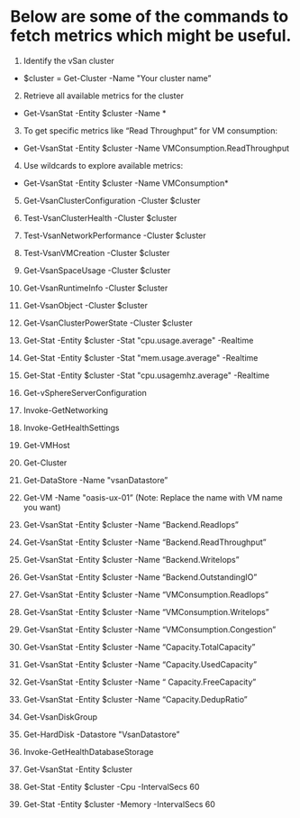 # Below are some of the commands to fetch metrics which might be useful.


1) Identify the vSan cluster

- $cluster = Get-Cluster -Name "Your cluster name”

2) Retrieve all available metrics for the cluster

- Get-VsanStat -Entity $cluster -Name *

3) To get specific metrics like “Read Throughput” for VM consumption:

- Get-VsanStat -Entity $cluster -Name VMConsumption.ReadThroughput

4) Use wildcards to explore available metrics:

- Get-VsanStat -Entity $cluster -Name VMConsumption*

5) Get-VsanClusterConfiguration -Cluster $cluster

6) Test-VsanClusterHealth -Cluster $cluster

7) Test-VsanNetworkPerformance -Cluster $cluster

8) Test-VsanVMCreation -Cluster $cluster

9) Get-VsanSpaceUsage -Cluster $cluster

10) Get-VsanRuntimeInfo -Cluster $cluster

11) Get-VsanObject -Cluster $cluster

12) Get-VsanClusterPowerState -Cluster $cluster

13)  Get-Stat -Entity $cluster -Stat "cpu.usage.average" -Realtime

14) Get-Stat -Entity $cluster -Stat "mem.usage.average" -Realtime

15) Get-Stat -Entity $cluster -Stat "cpu.usagemhz.average" -Realtime

16) Get-vSphereServerConfiguration

17) Invoke-GetNetworking

18) Invoke-GetHealthSettings

19) Get-VMHost

20) Get-Cluster 

21) Get-DataStore -Name "vsanDatastore”

22) Get-VM -Name "oasis-ux-01” (Note: Replace the name with VM name you want)

23) Get-VsanStat -Entity $cluster -Name “Backend.ReadIops”

24) Get-VsanStat -Entity $cluster -Name “Backend.ReadThroughput”

25) Get-VsanStat -Entity $cluster -Name “Backend.WriteIops”

26) Get-VsanStat -Entity $cluster -Name “Backend.OutstandingIO”

27) Get-VsanStat -Entity $cluster -Name “VMConsumption.ReadIops”

28) Get-VsanStat -Entity $cluster -Name “VMConsumption.WriteIops”

29) Get-VsanStat -Entity $cluster -Name “VMConsumption.Congestion”

30) Get-VsanStat -Entity $cluster -Name “Capacity.TotalCapacity”

31) Get-VsanStat -Entity $cluster -Name “Capacity.UsedCapacity”

32) Get-VsanStat -Entity $cluster -Name “ Capacity.FreeCapacity”

33) Get-VsanStat -Entity $cluster -Name “Capacity.DedupRatio”

34) Get-VsanDiskGroup

35) Get-HardDisk -Datastore "VsanDatastore”

36) Invoke-GetHealthDatabaseStorage

37) Get-VsanStat -Entity $cluster 

38) Get-Stat -Entity $cluster -Cpu -IntervalSecs 60

39) Get-Stat -Entity $cluster -Memory -IntervalSecs 60
